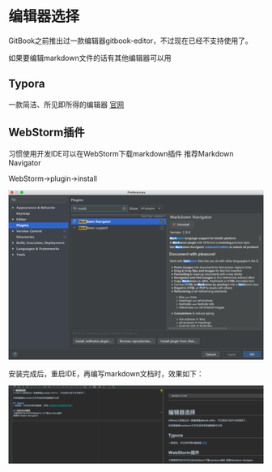 # 编辑器选择
GitBook之前推出过一款编辑器gitbook-editor，不过现在已经不支持使用了。

如果要编辑markdown文件的话有其他编辑器可以用

## Typora
一款简洁、所见即所得的编辑器 [官网](https://typora.io/)

## WebStorm插件
习惯使用开发IDE可以在WebStorm下载markdown插件
推荐Markdown Navigator

WebStorm->plugin->install

![markdownplugin](../../images/markdownplugin.png)

安装完成后，重启IDE，再编写markdown文档时，效果如下：

![markdownpluginshow](../../images/markdownpluginshow.png)